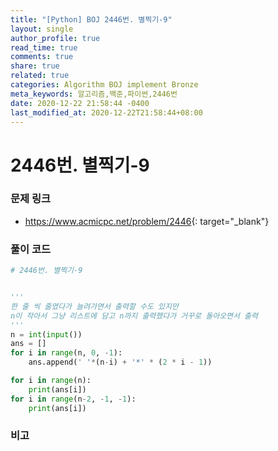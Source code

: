 ```yaml
---
title: "[Python] BOJ 2446번. 별찍기-9"
layout: single
author_profile: true
read_time: true
comments: true
share: true
related: true
categories: Algorithm BOJ implement Bronze
meta_keywords: 알고리즘,백준,파이썬,2446번
date: 2020-12-22 21:58:44 -0400
last_modified_at: 2020-12-22T21:58:44+08:00
---
```


# 2446번. 별찍기-9

### 문제 링크
- <https://www.acmicpc.net/problem/2446>{: target="\_blank"}

### 풀이 코드

```python
# 2446번. 별찍기-9


'''
한 줄 씩 줄였다가 늘려가면서 출력할 수도 있지만
n이 작아서 그냥 리스트에 담고 n까지 출력했다가 거꾸로 돌아오면서 출력
'''
n = int(input())
ans = []
for i in range(n, 0, -1):
    ans.append(' '*(n-i) + '*' * (2 * i - 1))

for i in range(n):
    print(ans[i])
for i in range(n-2, -1, -1):
    print(ans[i])
```

### 비고
